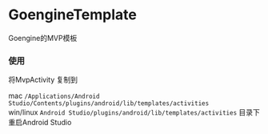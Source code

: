 # GoengineTemplate
Goengine的MVP模板

### 使用

将MvpActivity 复制到 

mac `/Applications/Android Studio/Contents/plugins/android/lib/templates/activities`  
win/linux `Android Studio/plugins/android/lib/templates/activities`
目录下
重启Android Studio

